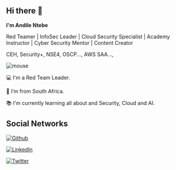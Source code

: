 ## Hi there 👋

**I'm Andile Ntebe**

Red Teamer | InfoSec Leader | Cloud Security Specialist | Academy Instructor | Cyber Security Mentor | Content Creator

CEH, Security+, NSE4, OSCP..., AWS SAA...,

![mouse](https://github.com/user-attachments/assets/37533243-4466-4dcb-a8d7-69b09667ed41)


💻 I'm a Red Team Leader.

🏡 I’m from South Africa.

📚 I'm currently learning all about and Security, Cloud and AI.

## Social Networks

[![Github](https://img.shields.io/badge/github-%23121011.svg?style=for-the-badge&logo=github&logoColor=white)](https://github.com/th3risky1/th3risky1)

[![LinkedIn](https://img.shields.io/badge/linkedin-%230077B5.svg?style=for-the-badge&logo=linkedin&logoColor=white)](https://www.linkedin.com/in/andile-ntebe)

[![Twitter](https://img.shields.io/badge/X-%23000000.svg?style=for-the-badge&logo=X&logoColor=white)](https://twitter.com/andilentebe)

<!--
**th3risky1/th3risky1** is a ✨ _special_ ✨ repository because its `README.md` (this file) appears on your GitHub profile.

Here are some ideas to get you started:


- 🔭 I’m currently working on ...
- 🌱 I’m currently learning ...
- 👯 I’m looking to collaborate on ...
- 🤔 I’m looking for help with ...
- 💬 Ask me about ...
- 📫 How to reach me: ...
- 😄 Pronouns: ...
- ⚡ Fun fact: ...
-->
